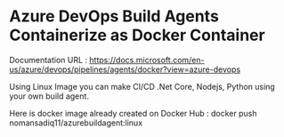 # Azure DevOps Build Agents Containerize as Docker Container

Documentation URL : https://docs.microsoft.com/en-us/azure/devops/pipelines/agents/docker?view=azure-devops

Using Linux Image you can make CI/CD .Net Core, Nodejs, Python using your own build agent. 

Here is docker image already created on Docker Hub : docker push nomansadiq11/azurebuildagent:linux